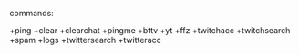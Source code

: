 commands:

+ping
+clear
+clearchat
+pingme
+bttv
+yt
+ffz
+twitchacc
+twitchsearch
+spam
+logs
+twittersearch
+twitteracc
